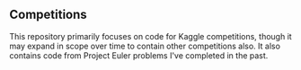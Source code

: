 ## Competitions

This repository primarily focuses on code for Kaggle competitions, though it may expand in scope over time to contain other competitions also. It also contains code from Project Euler problems I've completed in the past.
